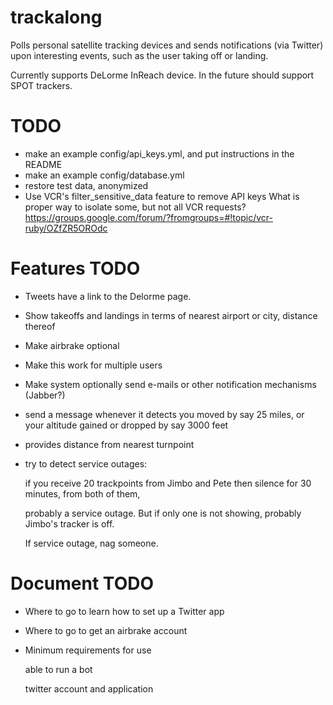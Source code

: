 trackalong
==========

Polls personal satellite tracking devices and sends notifications (via Twitter) upon
interesting events, such as the user taking off or landing.

Currently supports DeLorme InReach device.
In the future should support SPOT trackers.

TODO
====
* make an example config/api_keys.yml, and put instructions in the README
* make an example config/database.yml
* restore test data, anonymized
* Use VCR's filter_sensitive_data feature to remove API keys
    What is proper way to isolate some, but not all VCR requests?
    https://groups.google.com/forum/?fromgroups=#!topic/vcr-ruby/OZfZR5OROdc


Features TODO
=============
* Tweets have a link to the Delorme page.
* Show takeoffs and landings in terms of nearest airport or city, distance thereof
* Make airbrake optional
* Make this work for multiple users
* Make system optionally send e-mails or other notification mechanisms (Jabber?)
* send a message whenever it detects you moved by say 25 miles, or your altitude gained or dropped by say 3000 feet
* provides distance from nearest turnpoint
* try to detect service outages:

    if you receive 20 trackpoints from Jimbo and Pete then silence for 30 minutes, from both of them,

    probably a service outage. But if only one is not showing, probably Jimbo's tracker is off.

    If service outage, nag someone.

Document TODO
=============
* Where to go to learn how to set up a Twitter app
* Where to go to get an airbrake account
* Minimum requirements for use

    able to run a bot

    twitter account and application



